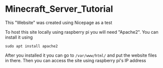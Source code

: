# Minecraft_Server_Tutorial

This "Website" was created using Nicepage as a test

To host this site locally using raspberry pi you will need "Apache2". You can install it using
```
sudo apt install apache2
```

After you installed it you can go to ```/var/www/html/``` and put the website files in there. Then you can access the site using raspberry pi's IP address
